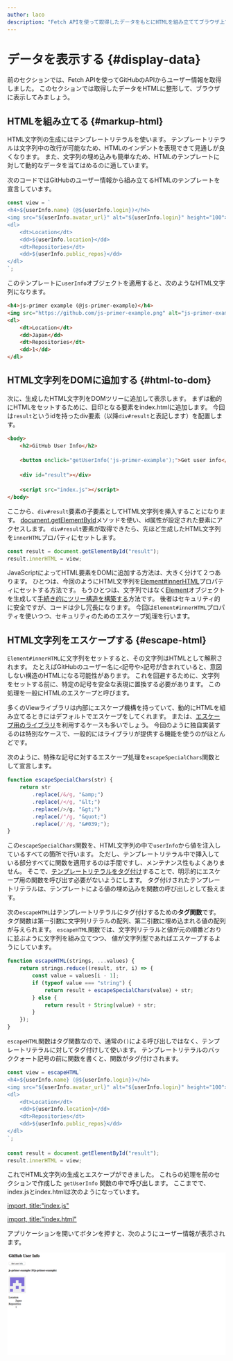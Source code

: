 ```yaml
---
author: laco
description: "Fetch APIを使って取得したデータをもとにHTMLを組み立ててブラウザ上で表示します。"
---
```


# データを表示する {#display-data}

前のセクションでは、Fetch APIを使ってGitHubのAPIからユーザー情報を取得しました。
このセクションでは取得したデータをHTMLに整形して、ブラウザに表示してみましょう。

## HTMLを組み立てる {#markup-html}

HTML文字列の生成にはテンプレートリテラルを使います。
テンプレートリテラルは文字列中の改行が可能なため、HTMLのインデントを表現できて見通しが良くなります。
また、文字列の埋め込みも簡単なため、HTMLのテンプレートに対して動的なデータを当てはめるのに適しています。

次のコードではGitHubのユーザー情報から組み立てるHTMLのテンプレートを宣言しています。

<!-- 差分コードなので -->
<!-- doctest:disable -->
```js
const view = `
<h4>${userInfo.name} (@${userInfo.login})</h4>
<img src="${userInfo.avatar_url}" alt="${userInfo.login}" height="100">
<dl>
    <dt>Location</dt>
    <dd>${userInfo.location}</dd>
    <dt>Repositories</dt>
    <dd>${userInfo.public_repos}</dd>
</dl>
`;
```

このテンプレートに`userInfo`オブジェクトを適用すると、次のようなHTML文字列になります。

```html
<h4>js-primer example (@js-primer-example)</h4>
<img src="https://github.com/js-primer-example.png" alt="js-primer-example" height="100">
<dl>
    <dt>Location</dt>
    <dd>Japan</dd>
    <dt>Repositories</dt>
    <dd>1</dd>
</dl>
```

## HTML文字列をDOMに追加する {#html-to-dom}

次に、生成したHTML文字列をDOMツリーに追加して表示します。
まずは動的にHTMLをセットするために、目印となる要素をindex.htmlに追加します。
今回は`result`というidを持ったdiv要素（以降`div#result`と表記します）を配置します。

```html
<body>
    <h2>GitHub User Info</h2>

    <button onclick="getUserInfo('js-primer-example');">Get user info</button>

    <div id="result"></div>

    <script src="index.js"></script>
</body>
```

ここから、`div#result`要素の子要素としてHTML文字列を挿入することになります。
[document.getElementById][]メソッドを使い、id属性が設定された要素にアクセスします。
`div#result`要素が取得できたら、先ほど生成したHTML文字列を`innerHTML`プロパティにセットします。

<!-- 差分コードなので -->
<!-- doctest:disable -->
```js
const result = document.getElementById("result");
result.innerHTML = view;
```

JavaScriptによってHTML要素をDOMに追加する方法は、大きく分けて２つあります。
ひとつは、今回のようにHTML文字列を[Element#innerHTML][]プロパティにセットする方法です。
もうひとつは、文字列ではなく[Element][]オブジェクトを生成して[手続き的にツリー構造を構築する][]方法です。
後者はセキュリティ的に安全ですが、コードは少し冗長になります。
今回は`Element#innerHTML`プロパティを使いつつ、セキュリティのためのエスケープ処理を行います。

## HTML文字列をエスケープする {#escape-html}

`Element#innerHTML`に文字列をセットすると、その文字列はHTMLとして解釈されます。
たとえばGitHubのユーザー名に`<`記号や`>`記号が含まれていると、意図しない構造のHTMLになる可能性があります。
これを回避するために、文字列をセットする前に、特定の記号を安全な表現に置換する必要があります。
この処理を一般にHTMLのエスケープと呼びます。

多くのViewライブラリは内部にエスケープ機構を持っていて、動的にHTMLを組み立てるときにはデフォルトでエスケープをしてくれます。
または、[エスケープ用のライブラリ][]を利用するケースも多いでしょう。
今回のように独自実装するのは特別なケースで、一般的にはライブラリが提供する機能を使うのがほとんどです。

次のように、特殊な記号に対するエスケープ処理を`escapeSpecialChars`関数として宣言します。

```js
function escapeSpecialChars(str) {
    return str
        .replace(/&/g, "&amp;")
        .replace(/</g, "&lt;")
        .replace(/>/g, "&gt;")
        .replace(/"/g, "&quot;")
        .replace(/'/g, "&#039;");
}
```

この`escapeSpecialChars`関数を、HTML文字列の中で`userInfo`から値を注入しているすべての箇所で行います。
ただし、テンプレートリテラル中で挿入している部分すべてに関数を適用するのは手間ですし、メンテナンス性もよくありません。
そこで、[テンプレートリテラルをタグ付け][]することで、明示的にエスケープ用の関数を呼び出す必要がないようにします。
タグ付けされたテンプレートリテラルは、テンプレートによる値の埋め込みを関数の呼び出しとして扱えます。

次の`escapeHTML`はテンプレートリテラルにタグ付けするための**タグ関数**です。
タグ関数は第一引数に文字列リテラルの配列、第二引数に埋め込まれる値の配列が与えられます。
`escapeHTML`関数では、文字列リテラルと値が元の順番どおりに並ぶように文字列を組み立てつつ、
値が文字列型であればエスケープするようにしています。

```js
function escapeHTML(strings, ...values) {
    return strings.reduce((result, str, i) => {
        const value = values[i - 1];
        if (typeof value === "string") {
            return result + escapeSpecialChars(value) + str;
        } else {
            return result + String(value) + str;
        }
    });  
}
```

`escapeHTML`関数はタグ関数なので、通常の`()`による呼び出しではなく、テンプレートリテラルに対してタグ付けして使います。
テンプレートリテラルのバッククォート記号の前に関数を書くと、関数がタグ付けされます。

<!-- 差分コードなので -->
<!-- doctest:disable -->
```js
const view = escapeHTML`
<h4>${userInfo.name} (@${userInfo.login})</h4>
<img src="${userInfo.avatar_url}" alt="${userInfo.login}" height="100">
<dl>
    <dt>Location</dt>
    <dd>${userInfo.location}</dd>
    <dt>Repositories</dt>
    <dd>${userInfo.public_repos}</dd>
</dl>
`;

const result = document.getElementById("result");
result.innerHTML = view;
```

これでHTML文字列の生成とエスケープができました。
これらの処理を前のセクションで作成した `getUserInfo` 関数の中で呼び出します。
ここまでで、index.jsとindex.htmlは次のようになっています。

[import, title:"index.js"](src/index.js)

[import, title:"index.html"](src/index.html)

アプリケーションを開いてボタンを押すと、次のようにユーザー情報が表示されます。

![ユーザー情報の表示](img/fig-1.png)

[document.getElementById]: https://developer.mozilla.org/ja/docs/Web/API/Document/getElementById
[Element#innerHTML]: https://developer.mozilla.org/ja/docs/Web/API/Element/innerHTML
[Element]: https://developer.mozilla.org/ja/docs/Web/API/Element
[手続き的にツリー構造を構築する]: https://developer.mozilla.org/ja/docs/Web/API/Node/appendChild
[エスケープ用のライブラリ]: https://github.com/teppeis/htmlspecialchars
[テンプレートリテラルをタグ付け]: https://developer.mozilla.org/ja/docs/Web/JavaScript/Reference/template_strings#タグ付けされたTemplate_literal
